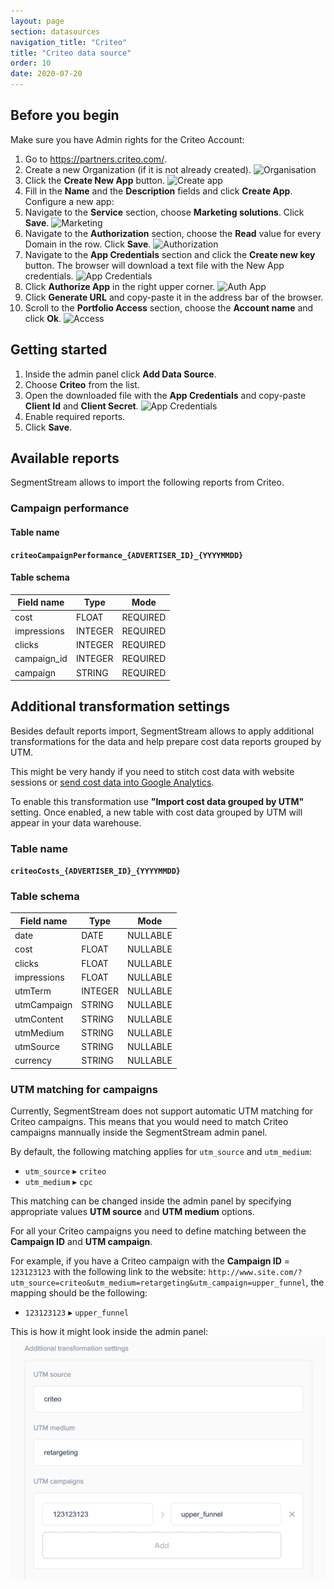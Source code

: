 ```yaml
---
layout: page
section: datasources
navigation_title: "Criteo"
title: "Criteo data source"
order: 10
date: 2020-07-20
---
```


## Before you begin

Make sure you have Admin rights for the Criteo Account:
1. Go to https://partners.criteo.com/.
2. Create a new Organization (if it is not already created).
![Organisation](../img/criteo_auth_1_create_Organization.png)
3. Click the **Create New App** button. 
![Create app](../img/criteo_auth_2_create_app.png)
4. Fill in the **Name** and the **Description** fields and click **Create App**.
Configure a new app:
5. Navigate to the **Service** section, choose **Marketing solutions**. Click **Save**.
![Marketing](../img/criteo_auth_5-1_service.png)
6. Navigate to the **Authorization** section, choose the **Read** value for every Domain in the row. Click **Save**.
![Authorization](../img/criteo_auth_5-2_auth.png)
7. Navigate to the **App Credentials** section and click the **Create new key** button. The browser will download a text file with the New App credentials.
![App Credentials](../img/criteo_auth_5-3_create_new.png)
8. Click **Authorize App** in the right upper corner.
![Auth App](../img/criteo_auth_8_generate.png)
9. Click **Generate URL** and copy-paste it in the address bar of the browser.
10. Scroll to the **Portfolio Access** section, choose the **Account name** and click **Ok**. 
![Access](../img/criteo_auth_9_portfolio_access.png)

## Getting started

1. Inside the admin panel click **Add Data Source**.
2. Choose **Criteo** from the list.
3. Open the downloaded file with the **App Credentials** and copy-paste **Client Id** and **Client Secret**.
![App Credentials](../img/criteo_1.png)
4. Enable required reports.
5. Click **Save**.

## Available reports

SegmentStream allows to import the following reports from Criteo.

### Campaign performance

#### Table name
**`criteoCampaignPerformance_{ADVERTISER_ID}_{YYYYMMDD}`**

#### Table schema

Field name|Type|Mode
--- | --- | ---
cost | FLOAT | REQUIRED
impressions | INTEGER | REQUIRED
clicks | INTEGER | REQUIRED
campaign_id | INTEGER | REQUIRED
campaign | STRING | REQUIRED

## Additional transformation settings

Besides default reports import, SegmentStream allows to apply additional transformations for the data and help prepare cost data reports grouped by UTM.

This might be very handy if you need to stitch cost data with website sessions or [send cost data into Google Analytics](/datadestinations/google-analytics).

To enable this transformation use **"Import cost data grouped by UTM"** setting. Once enabled, a new table with cost data grouped by UTM will appear in your data warehouse.

### Table name
**`criteoCosts_{ADVERTISER_ID}_{YYYYMMDD}`**

### Table schema

Field name|Type|Mode
--- | --- | ---
date | DATE | NULLABLE
cost | FLOAT | NULLABLE
clicks | FLOAT | NULLABLE
impressions | FLOAT | NULLABLE
utmTerm | INTEGER | NULLABLE
utmCampaign | STRING | NULLABLE
utmContent | STRING | NULLABLE
utmMedium | STRING | NULLABLE
utmSource | STRING | NULLABLE
currency | STRING | NULLABLE

### UTM matching for campaigns

Currently, SegmentStream does not support automatic UTM matching for Criteo campaigns. This means that you would need to match Criteo campaigns mannually inside the SegmentStream admin panel.

By default, the following matching applies for `utm_source` and `utm_medium`:
* `utm_source` ▸ `criteo`
* `utm_medium` ▸ `cpc`

This matching can be changed inside the admin panel by specifying appropriate values **UTM source** and **UTM medium** options.

For all your Criteo campaigns you need to define matching between the **Campaign ID** and **UTM campaign**.

For example, if you have a Criteo campaign with the **Campaign ID** = `123123123` with the following link to the website: `http://www.site.com/?utm_source=criteo&utm_medium=retargeting&utm_campaign=upper_funnel`, the mapping should be the following:

* `123123123` ▸ `upper_funnel`

This is how it might look inside the admin panel:
<img src="/img/criteo/criteo-utm-params.png" alt="Criteo URL params matching" width="650"/>
